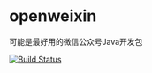# openweixin

可能是最好用的微信公众号Java开发包

[![Build Status](https://travis-ci.org/michaelliao/openweixin.svg?branch=master)](https://travis-ci.org/michaelliao/openweixin)


